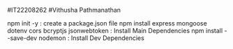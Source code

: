 #IT22208262
#Vithusha Pathmanathan 

npm init -y : create a package.json file
npm install express mongoose dotenv cors bcryptjs jsonwebtoken : Install Main Dependencies
npm install --save-dev nodemon : Install Dev Dependencies


